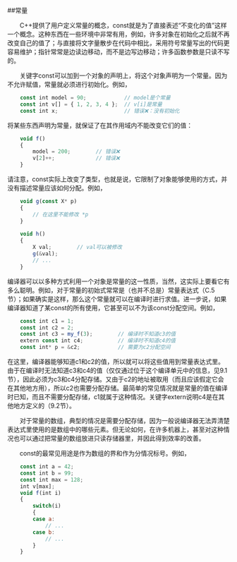 ##常量

&emsp;&emsp;C++提供了用户定义常量的概念，const就是为了直接表述“不变化的值”这样一个概念。这种东西在一些环境中非常有用，例如，许多对象在初始化之后就不再改变自己的值了；与直接将文字量散步在代码中相比，采用符号常量写出的代码更容易维护；指针常常是边读边移动，而不是边写边移动；许多函数参数是只读不写的。

&emsp;&emsp;关键字const可以加到一个对象的声明上，将这个对象声明为一个常量。因为不允许赋值，常量就必须进行初始化。例如，

```javascript
    const int model = 90;            // model是个常量
    const int v[] = { 1, 2, 3, 4 };  // v[i]是常量
    const int x;                     // 错误❌：没有初始化
```

将某些东西声明为常量，就保证了在其作用域内不能改变它们的值：

```javascript
    void f()
    {
        model = 200;        // 错误❌
        v[2]++;             // 错误❌
    }
```

请注意，const实际上改变了类型，也就是说，它限制了对象能够使用的方式，并没有描述常量应该如何分配。例如，

```javascript
    void g(const X* p)
    {
        // 在这里不能修改 *p
    }
    
    void h()
    {
        X val;        // val可以被修改
        g(&val);
        // ...
    }
```

编译器可以以多种方式利用一个对象是常量的这一性质，当然，这实际上要看它有多么聪明。例如，对于常量的初始式常常是（也并不总是）常量表达式（C.5节）；如果确实是这样，那么这个常量就可以在编译时进行求值。进一步说，如果编译器知道了某const的所有使用，它甚至可以不为该const分配空间。例如，

```javascript
    const int c1 = 1;
    const int c2 = 2;
    const int c3 = my_f(3);        // 编译时不知道c3的值
    extern const int c4;           // 编译时不知道c4的值
    const int* p = &c2;            // 需要为c2分配空间
```

在这里，编译器能够知道c1和c2的值，所以就可以将这些值用到常量表达式里。由于在编译时无法知道c3和c4的值（仅仅通过位于这个编译单元中的信息，见9.1节），因此必须为c3和c4分配存储。又由于c2的地址被取用（而且应该假定它会在其他地方用），所以c2也需要分配存储。最简单的常见情况就是常量的值在编译时已知，而且不需要分配存储，c1就属于这种情况。关键字extern说明c4是在其他地方定义的（9.2节）。

&emsp;&emsp;对于常量的数组，典型的情况是需要分配存储，因为一般说编译器无法弄清楚表达式里使用的是数组中的哪些元素。但无论如何，在许多机器上，甚至对这种情况也可以通过把常量的数组放进只读存储器里，并因此得到效率的改善。

&emsp;&emsp;const的最常见用途是作为数组的界和作为分情况标号。例如，

```javascript
    const int a = 42;
    const int b = 99;
    const int max = 128;
    int v[max];
    void f(int i)
    {
        switch(i)
        {
        case a:
            // ...
        case b:
            // ...
        }
    }
```







